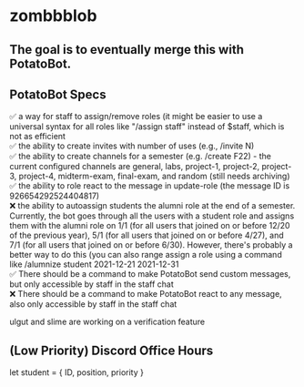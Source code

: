 # zombbblob
## The goal is to eventually merge this with PotatoBot.

## PotatoBot Specs  
✅  a way for staff to assign/remove roles (it might be easier to use a universal syntax for all roles like "/assign staff" instead of $staff, which is not as efficient  
✅  the ability to create invites with number of uses (e.g., /invite N)  
✅  the ability to create channels for a semester (e.g. /create F22) - the current configured channels are general, labs, project-1, project-2, project-3, project-4, midterm-exam, final-exam, and random (still needs archiving)  
✅  the ability to role react to the message in update-role (the message ID is 926654292524404817)  
❌ the ability to autoassign students the alumni role at the end of a semester. Currently, the bot goes through all the users with a student role and assigns them with the alumni role on 1/1 (for all users that joined on or before 12/20 of the previous year), 5/1 (for all users that joined on or before 4/27), and 7/1 (for all users that joined on or before 6/30). However, there's probably a better way to do this (you can also range assign a role using a command like /alumnize student 2021-12-21 2021-12-31  
✅ There should be a command to make PotatoBot send custom messages, but only accessible by staff in the staff chat  
❌ There should be a command to make PotatoBot react to any message, also only accessible by staff in the staff chat

ulgut and slime are working on a verification feature

## (Low Priority) Discord Office Hours  
let student = { ID, position, priority }
